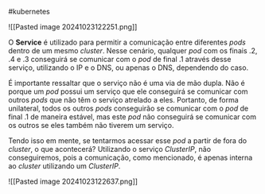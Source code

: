 #kubernetes 

![[Pasted image 20241023122251.png]]

O **Service** é utilizado para permitir a comunicação entre diferentes _pods_ dentro de um mesmo _cluster_. Nesse cenário, qualquer _pod_ com os finais .2, .4 e .3 conseguirá se comunicar com o _pod_ de final .1 através desse serviço, utilizando o IP e o DNS, ou apenas o DNS, dependendo do caso.

É importante ressaltar que o serviço não é uma via de mão dupla. Não é porque um _pod_ possui um serviço que ele conseguirá se comunicar com outros _pods_ que não têm o serviço atrelado a eles. Portanto, de forma unilateral, todos os outros _pods_ conseguirão se comunicar com o _pod_ de final .1 de maneira estável, mas este _pod_ não conseguirá se comunicar com os outros se eles também não tiverem um serviço.

Tendo isso em mente, se tentarmos acessar esse _pod_ a partir de fora do _cluster_, o que acontecerá? Utilizando o serviço _ClusterIP_, não conseguiremos, pois a comunicação, como mencionado, é apenas interna ao _cluster_ utilizando um _ClusterIP_.

![[Pasted image 20241023122637.png]]


